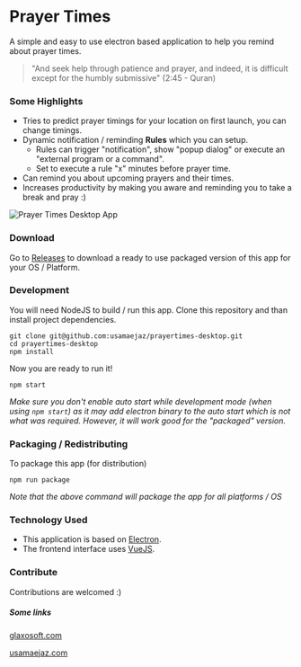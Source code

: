 # Prayer Times

A simple and easy to use electron based application to help you remind about prayer times.

> "And seek help through patience and prayer, and indeed, it is difficult except for the humbly submissive"  (2:45 - Quran)

### Some Highlights
- Tries to predict prayer timings for your location on first launch, you can change timings.
- Dynamic notification / reminding **Rules** which you can setup.
    - Rules can trigger "notification", show "popup dialog" or execute an "external program or a command".
    - Set to execute a rule "x" minutes before prayer time. 
- Can remind you about upcoming prayers and their times.
- Increases productivity by making you aware and reminding you to take a break and pray :)

![Prayer Times Desktop App](https://usamaejaz.com/images/prayertimes-desktop.png)

### Download
Go to [Releases](https://github.com/usamaejaz/prayertimes-desktop/releases) to download a ready to use packaged version of this app for your OS / Platform.

### Development
You will need NodeJS to build / run this app. Clone this repository and than install project dependencies.
```
git clone git@github.com:usamaejaz/prayertimes-desktop.git
cd prayertimes-desktop
npm install
```

Now you are ready to run it!
```
npm start
```

*Make sure you don't enable auto start while development mode (when using `npm start`) as it may add electron binary to the auto start which is not what was required. However, it will work good for the "packaged" version.*

### Packaging / Redistributing
To package this app (for distribution)
```
npm run package
```
*Note that the above command will package the app for all platforms / OS*

### Technology Used

- This application is based on [Electron](https://github.com/electron/electron). 
- The frontend interface uses [VueJS](https://github.com/vuejs/vue).

### Contribute
Contributions are welcomed :)

##### Some links
[glaxosoft.com](http://glaxosoft.com)

[usamaejaz.com](http://usamaejaz.com)
